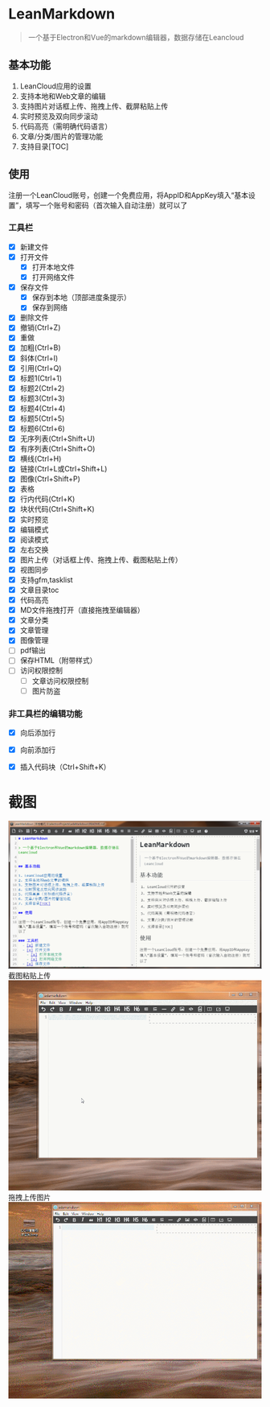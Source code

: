 # LeanMarkdown

> 一个基于Electron和Vue的markdown编辑器，数据存储在Leancloud


## 基本功能

1. LeanCloud应用的设置
2. 支持本地和Web文章的编辑
3. 支持图片对话框上传、拖拽上传、截屏粘贴上传
4. 实时预览及双向同步滚动
5. 代码高亮（需明确代码语言）
6. 文章/分类/图片的管理功能
7. 支持目录[TOC]

## 使用

注册一个LeanCloud账号，创建一个免费应用，将AppID和AppKey填入“基本设置”，填写一个账号和密码（首次输入自动注册）就可以了

### 工具栏
  - [x] 新建文件
  - [x] 打开文件
  	- [x] 打开本地文件
  	- [x] 打开网络文件
  - [x] 保存文件
  	- [x] 保存到本地（顶部进度条提示）
  	- [x] 保存到网络
  - [x] 删除文件
  - [x] 撤销(Ctrl+Z)
  - [x] 重做
  - [x] 加粗(Ctrl+B)
  - [x] 斜体(Ctrl+I)
  - [x] 引用(Ctrl+Q)
  - [x] 标题1(Ctrl+1)
  - [x] 标题2(Ctrl+2)
  - [x] 标题3(Ctrl+3)
  - [x] 标题4(Ctrl+4)
  - [x] 标题5(Ctrl+5)
  - [x] 标题6(Ctrl+6)
  - [x] 无序列表(Ctrl+Shift+U)
  - [x] 有序列表(Ctrl+Shift+O)
  - [x] 横线(Ctrl+H)
  - [x] 链接(Ctrl+L或Ctrl+Shift+L)
  - [x] 图像(Ctrl+Shift+P)
  - [x] 表格
  - [x] 行内代码(Ctrl+K)
  - [x] 块状代码(Ctrl+Shift+K)
  - [x] 实时预览
  - [x] 编辑模式
  - [x] 阅读模式
  - [x] 左右交换
  - [x] 图片上传（对话框上传、拖拽上传、截图粘贴上传）
  - [x] 视图同步
  - [x] 支持gfm,tasklist
  - [x] 文章目录toc
  - [x] 代码高亮
  - [x] MD文件拖拽打开（直接拖拽至编辑器）
  - [x] 文章分类
  - [x] 文章管理
  - [x] 图像管理
  - [ ] pdf输出
  - [ ] 保存HTML（附带样式）
  - [ ] 访问权限控制
    - [ ] 文章访问权限控制
    - [ ] 图片防盗
  
### 非工具栏的编辑功能
- [x] 向后添加行
- [x] 向前添加行
- [x] 插入代码块（Ctrl+Shift+K）


# 截图

![](./docs/images/界面.png)
截图粘贴上传
![](./docs/images/截屏粘贴上传.gif)
拖拽上传图片
![](./docs/images/拖拽上传.gif)